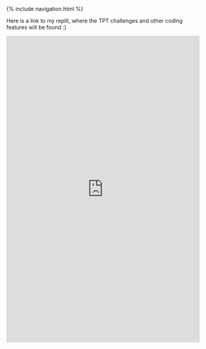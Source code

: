{% include navigation.html %}

Here is a link to my replit, where the TPT challenges and other coding features will be found :)

<iframe frameborder="0" width="100%" height="800px" src="https://replit.com/@vidhik/individualrepo-1">
